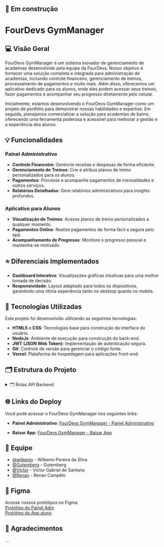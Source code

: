 ## 🚧 Em construção
# FourDevs GymManager

## 💻 Visão Geral
FourDevs GymManager é um sistema inovador de gerenciamento de academias desenvolvido pela equipe da FourDevs. Nosso objetivo é fornecer uma solução completa e integrada para administração de academias, incluindo controle financeiro, gerenciamento de treinos, processamento de pagamentos e muito mais. Além disso, oferecemos um aplicativo dedicado para os alunos, onde eles podem acessar seus treinos, fazer pagamentos e acompanhar seu progresso diretamente pelo celular.

Inicialmente, estamos desenvolvendo o FourDevs GymManager como um projeto de portfólio para demonstrar nossas habilidades e expertise. Em seguida, planejamos comercializar a solução para academias de bairro, oferecendo uma ferramenta poderosa e acessível para melhorar a gestão e a experiência dos alunos.

## 💡 Funcionalidades

### Painel Administrativo
- **Controle Financeiro**: Gerencie receitas e despesas de forma eficiente.
- **Gerenciamento de Treinos**: Crie e atribua planos de treino personalizados para os alunos.
- **Pagamentos**: Processe e acompanhe pagamentos de mensalidades e outros serviços.
- **Relatórios Detalhados**: Gere relatórios administrativos para insights profundos.

### Aplicativo para Alunos
- **Visualização de Treinos**: Acesse planos de treino personalizados a qualquer momento.
- **Pagamentos Online**: Realize pagamentos de forma fácil e segura pelo app.
- **Acompanhamento de Progresso**: Monitore o progresso pessoal e mantenha-se motivado.

## ⭐ Diferenciais Implementados
- **Dashboard Interativo**: Visualizações gráficas intuitivas para uma melhor tomada de decisão.
- **Responsividade**: Layout adaptado para todos os dispositivos, garantindo uma ótima experiência tanto no desktop quanto no mobile.

## 🚀 Tecnologias Utilizadas
Este projeto foi desenvolvido utilizando as seguintes tecnologias:

- **HTML5** e **CSS**: Tecnologias base para construção da interface do usuário.
- **NodeJs**: Ambiente de execução para construção do back-end.
- **JWT (JSON Web Token)**: Implementação de autenticação segura.
- **Git**: Controle de versão para gerenciar o código fonte.
- **Vercel**: Plataforma de hospedagem para aplicações front-end.

## 🗂️ Estrutura do Projeto
<details>
<summary>🗂️ Rotas API Backend</summary>
<br>
A seguir poderá ser encontrado as rotas e seus respectivos endpoints/retornos.

<hr>
<details>
  <summary>Endpoint Dashboard</summary>
    <hr>

| routes | description  
|----------------------|-----------------------------------------------------
| <kbd>GET /dashboard | retorna as informações do dashboard [get details](#get-tasks-user)


<h3 id="post-login">REQUEST GET <kbd>/dashboard</kbd></h3>

**RESPONSE: <kbd>200 Ok</kbd>**

```json
{
	"conteudoJson": {
		"total_alunos": "6",
		"alunos_sem_plano_ativo": "0",
		"aniversariantes": []
	},
	"success": true
}
```
</details>

<hr>
<details>
  <summary>Endpoint Administradores</summary>
       <hr>

| routes | description  
|----------------------|-----------------------------------------------------
| <kbd>POST /adm</kbd> | registrar um novo administrador [post details](#post-user)
| <kbd>GET /adm | retornar todos os administradores [get details](#get-tasks-user)
| <kbd>GET /adm/:id | retornar um administrador específico por id [get details](#get-tasks-user)
| <kbd>PUT /adm/:id</kbd> | atualizar um administrador por id [update details](#put-user)
| <kbd>DELETE /adm/:id</kbd> | deletar um administrador por id [delete details](#delete-user)



<h3 id="post-login">REQUEST POST <kbd>/adm</kbd></h3>


```json
{
	"email": "personal@gmail.com",
	"nome": "Gutemberg",
	"senha": "adm12345",
	"cargo":  "personal",
	"id_academia": 1
}
```

**RESPONSE: <kbd>201 Ok</kbd>**

```json
{
	"conteudoJson": {
		"id_adm": 3,
		"email": "personal@gmail.com",
		"nome": "Gutemberg",
		"cargo": "personal",
		"id_academia": 1,
		"data_criacao": "11/07/2024 00:00:00",
		"data_atualizacao": "11/07/2024 09:24:48"
	},
	"success": true
}
```

<h3 id="post-login">REQUEST GET <kbd>/adm</kbd></h3>

**RESPONSE: <kbd>200 Ok</kbd>**

```json
{
	"conteudoJson": [
		{
			"id_adm": 1,
			"email": "dono@gmail.com",
			"nome": "Wilkenio",
			"cargo": "dono",
			"id_academia": 1,
			"data_criacao": "21/06/2024 21:00:00",
			"data_atualizacao": "22/06/2024 05:56:38"
		},
		{
			"id_adm": 3,
			"email": "recepcionista@gmail.com",
			"nome": "Jessica",
			"cargo": "recepcionista",
			"id_academia": 1,
			"data_criacao": "22/06/2024 21:00:00",
			"data_atualizacao": "25/06/2024 18:21:57"
		},
		{
			"id_adm": 2,
			"email": "personal@gmail.com",
			"nome": "Gutemberg",
			"cargo": "personal",
			"id_academia": 1,
			"data_criacao": "21/06/2024 21:00:00",
			"data_atualizacao": "25/06/2024 18:22:25"
		},
		{
			"id_adm": 9,
			"email": "test@gmail.com",
			"nome": "Jessica",
			"cargo": "personal",
			"id_academia": 1,
			"data_criacao": "27/06/2024 21:00:00",
			"data_atualizacao": "28/06/2024 08:09:34"
		}
	],
	"success": true
}
```

<h3 id="post-login">REQUEST GET BY ID <kbd>/adm/:id</kbd></h3>

**RESPONSE: <kbd>200 Ok</kbd>**

```json
{
	"conteudoJson": {
		"id_adm": 9,
		"email": "test@gmail.com",
		"nome": "Jessica",
		"cargo": "personal",
		"id_academia": 1,
		"data_criacao": "27/06/2024 21:00:00",
		"data_atualizacao": "28/06/2024 08:09:34"
	},
	"success": true
}
```

<h3 id="post-login">REQUEST PUT <kbd>/adm/:id</kbd></h3>


```json
{
	"email": "recepcionista@gmail.com",
	"senha": "adm12345",
	"nome": "Jessica",
	"cargo":  "recepcionista",
	"id_academia": 1
}
```

**RESPONSE: <kbd>200 Ok</kbd>**

```json
{
	"conteudoJson": {
		"id_adm": 3,
		"email": "recepcionista@gmail.com",
		"nome": "Jessica",
		"cargo": "recepcionista",
		"id_academia": 1,
		"data_criacao": "22/06/2024 21:00:00",
		"data_atualizacao": "28/06/2024 09:34:13"
	},
	"success": true
}
```

<h3 id="post-login">REQUEST DELETE <kbd>/adm/:id</kbd></h3>

**RESPONSE: <kbd>200 Ok</kbd>**

```json
{
	"conteudoJson": {
		"id_adm": 2,
		"email": "personal@gmail.com",
		"nome": "Gutemberg",
		"cargo": "personal",
		"id_academia": 1,
		"data_criacao": "22/06/2024 00:00:00",
		"data_atualizacao": "28/06/2024 11:57:16"
	},
	"success": true
}
```
</details>

<hr>
<details>
  <summary>Endpoint Alunos</summary>
      <hr>

| routes | description  
|----------------------|-----------------------------------------------------
| <kbd>POST /student</kbd> | registrar um novo aluno [post details](#post-user)
| <kbd>GET /student | retornar todos os alunos [get details](#get-tasks-user)
| <kbd>GET /student/:id | retornar um aluno específico por id [get details](#get-tasks-user)
| <kbd>PUT /student/:id</kbd> | atualizar um aluno por id [update details](#put-user)
| <kbd>DELETE /student/:id</kbd> | deletar um aluno por id [delete details](#delete-user)



<h3 id="post-login">REQUEST POST <kbd>/student</kbd></h3>


```json
{
	"nome": "finance",
	"email": "testfina22aa22nce@gmail.com",
	"nascimento": "2024-07-09",
	"telefone": "81995924486",
	"endereco": "Nova tiuma",
	"historico": "Vazio",
	"id_academia": 1,
	"id_treino": 19,
	"id_plano": 11
}
```

**RESPONSE: <kbd>201 Ok</kbd>**

```json
{
	"conteudoJson": {
		"id_aluno": 18,
		"nome": "finance",
		"email": "testfina22aa22nce@gmail.com",
		"nascimento": "09/07/2024 00:00:00",
		"telefone": "81995924486",
		"endereco": "Nova tiuma",
		"historico": "Vazio",
		"data_inicio_plano": "18/07/2024 00:00:00",
		"plano_ativo": true,
		"id_academia": 1,
		"id_treino": 19,
		"id_plano": 11,
		"data_criacao": "18/07/2024 00:00:00",
		"data_atualizacao": "18/07/2024 14:23:14"
	},
	"success": true
}
```

<h3 id="post-login">REQUEST GET <kbd>/student</kbd></h3>

**RESPONSE: <kbd>200 Ok</kbd>**

```json
{
	"conteudoJson": [
		{
			"id_aluno": 13,
			"nome": "Show",
			"email": "mario@gmail.com",
			"nascimento": "16/07/2024 00:00:00",
			"telefone": "454545",
			"endereco": "Tiúmaa",
			"historico": "sd",
			"data_inicio_plano": "17/07/2024 00:00:00",
			"plano_ativo": true,
			"id_academia": 1,
			"id_treino": 19,
			"id_plano": 6,
			"data_criacao": "15/07/2024 00:00:00",
			"data_atualizacao": "17/07/2024 12:07:31"
		},
		{
			"id_aluno": 14,
			"nome": "Teste de plano 2",
			"email": "test1e1@gmail.com",
			"nascimento": "18/07/2024 00:00:00",
			"telefone": "81995924486",
			"endereco": "Nova tiuma",
			"historico": "Vazio",
			"data_inicio_plano": "18/07/2024 00:00:00",
			"plano_ativo": true,
			"id_academia": 1,
			"id_treino": 19,
			"id_plano": 6,
			"data_criacao": "17/07/2024 00:00:00",
			"data_atualizacao": "18/07/2024 12:45:32"
		},
		{
			"id_aluno": 15,
			"nome": "finance",
			"email": "testfinance@gmail.com",
			"nascimento": "09/07/2024 00:00:00",
			"telefone": "81995924486",
			"endereco": "Nova tiuma",
			"historico": "Vazio",
			"data_inicio_plano": "18/07/2024 00:00:00",
			"plano_ativo": true,
			"id_academia": 1,
			"id_treino": 19,
			"id_plano": 11,
			"data_criacao": "18/07/2024 00:00:00",
			"data_atualizacao": "18/07/2024 14:20:16"
		},
		{
			"id_aluno": 16,
			"nome": "finance",
			"email": "testfina22nce@gmail.com",
			"nascimento": "09/07/2024 00:00:00",
			"telefone": "81995924486",
			"endereco": "Nova tiuma",
			"historico": "Vazio",
			"data_inicio_plano": "18/07/2024 00:00:00",
			"plano_ativo": true,
			"id_academia": 1,
			"id_treino": 19,
			"id_plano": 11,
			"data_criacao": "18/07/2024 00:00:00",
			"data_atualizacao": "18/07/2024 14:21:31"
		},
		{
			"id_aluno": 17,
			"nome": "finance",
			"email": "testfina2222nce@gmail.com",
			"nascimento": "09/07/2024 00:00:00",
			"telefone": "81995924486",
			"endereco": "Nova tiuma",
			"historico": "Vazio",
			"data_inicio_plano": "18/07/2024 00:00:00",
			"plano_ativo": true,
			"id_academia": 1,
			"id_treino": 19,
			"id_plano": 11,
			"data_criacao": "18/07/2024 00:00:00",
			"data_atualizacao": "18/07/2024 14:22:18"
		},
		{
			"id_aluno": 18,
			"nome": "finance",
			"email": "testfina22aa22nce@gmail.com",
			"nascimento": "09/07/2024 00:00:00",
			"telefone": "81995924486",
			"endereco": "Nova tiuma",
			"historico": "Vazio",
			"data_inicio_plano": "18/07/2024 00:00:00",
			"plano_ativo": true,
			"id_academia": 1,
			"id_treino": 19,
			"id_plano": 11,
			"data_criacao": "18/07/2024 00:00:00",
			"data_atualizacao": "18/07/2024 14:23:14"
		},
		{
			"id_aluno": 6,
			"nome": "Victor",
			"email": "test1ge1d@gmail.com",
			"nascimento": "17/07/2024 00:00:00",
			"telefone": "81995924486",
			"endereco": "Nova tiuma",
			"historico": "Vazio",
			"data_inicio_plano": "17/07/2024 00:00:00",
			"plano_ativo": true,
			"id_academia": 1,
			"id_treino": 19,
			"id_plano": 6,
			"data_criacao": "15/07/2024 00:00:00",
			"data_atualizacao": "17/07/2024 13:05:38"
		},
		{
			"id_aluno": 7,
			"nome": "Gutemberg",
			"email": "teste@gmail.com",
			"nascimento": "01/06/2005 00:00:00",
			"telefone": "81995924486",
			"endereco": "Nova tiuma",
			"historico": "Vazio",
			"data_inicio_plano": "15/07/2024 00:00:00",
			"plano_ativo": true,
			"id_academia": 1,
			"id_treino": 18,
			"id_plano": 6,
			"data_criacao": "15/07/2024 00:00:00",
			"data_atualizacao": "16/07/2024 14:07:02"
		},
		{
			"id_aluno": 10,
			"nome": "Wilkenio",
			"email": "sssss@gmail.com",
			"nascimento": "30/07/2024 00:00:00",
			"telefone": "8197105220",
			"endereco": "Melhor cidade",
			"historico": "sdsds",
			"data_inicio_plano": "15/07/2024 00:00:00",
			"plano_ativo": true,
			"id_academia": 1,
			"id_treino": 19,
			"id_plano": 11,
			"data_criacao": "15/07/2024 00:00:00",
			"data_atualizacao": "18/07/2024 12:36:19"
		}
	],
	"success": true
}
```

<h3 id="post-login">REQUEST GET BY ID <kbd>/student/:id</kbd></h3>

**RESPONSE: <kbd>200 Ok</kbd>**

```json
{
	"conteudoJson": {
		"id_aluno": 2,
		"nome": "Wilkenio",
		"email": "wilkenio123@gmail.com",
		"nascimento": "01/06/2005 00:00:00",
		"telefone": "81995924486",
		"endereco": "Paudalho",
		"historico": "Vazio",
		"id_academia": 1,
		"id_treino": 18,
		"id_plano": 14,
		"data_criacao": "03/07/2024 00:00:00",
		"data_atualizacao": "03/07/2024 20:00:33",
		"data_inicio_plano": "03/07/2024 00:00:00",
		"plano_ativo": false
	},
	"success": true
}
```

<h3 id="post-login">REQUEST PUT <kbd>/student/:id</kbd></h3>


```json
{
	"nome": "teste",
	"email": "test2e@gmail.com",
	"nascimento": "2005-06-01",
	"telefone": "81995924486",
	"endereco": "Nova tiuma",
	"historico": "Vazio",
	"id_academia": 1,
	"id_treino": 18,
	"id_plano": 6
}
```

**RESPONSE: <kbd>200 Ok</kbd>**

```json
{
	"conteudoJson": {
		"id_aluno": 18,
		"nome": "teste",
		"email": "test2e@gmail.com",
		"nascimento": "01/06/2005 00:00:00",
		"telefone": "81995924486",
		"endereco": "Nova tiuma",
		"historico": "Vazio",
		"data_inicio_plano": "18/07/2024 00:00:00",
		"plano_ativo": true,
		"id_academia": 1,
		"id_treino": 18,
		"id_plano": 6,
		"data_criacao": "18/07/2024 00:00:00",
		"data_atualizacao": "18/07/2024 14:24:38"
	},
	"success": true
}
```

<h3 id="post-login">REQUEST DELETE <kbd>/student/:id</kbd></h3>

**RESPONSE: <kbd>200 Ok</kbd>**

```json
{
	"conteudoJson": {
		"id_aluno": 18,
		"nome": "teste",
		"email": "test2e@gmail.com",
		"nascimento": "01/06/2005 00:00:00",
		"telefone": "81995924486",
		"endereco": "Nova tiuma",
		"historico": "Vazio",
		"data_inicio_plano": "18/07/2024 00:00:00",
		"plano_ativo": true,
		"id_academia": 1,
		"id_treino": 18,
		"id_plano": 6,
		"data_criacao": "18/07/2024 00:00:00",
		"data_atualizacao": "18/07/2024 14:24:38"
	},
	"success": true
}
```
</details>

<hr>
<details>
  <summary>Endpoint Planos</summary>
<hr>

| routes | description  
|----------------------|-----------------------------------------------------
| <kbd>POST /plan</kbd> | registrar um novo plano [post details](#post-user)
| <kbd>GET /plan | retornar todos os planos [get details](#get-tasks-user)
| <kbd>GET /plan/:id | retornar um plano específico por id [get details](#get-tasks-user)
| <kbd>PUT /plan/:id</kbd> | atualizar um plano por id [update details](#put-user)
| <kbd>DELETE /plan/:id</kbd> | deletar um plano por id [delete details](#delete-user)



<h3 id="post-login">REQUEST POST <kbd>/plan</kbd></h3>


```json
  {
	"tipo": "teste",
	"valor": 69.90,
	"dias_validade": 1,
	"id_academia": 1
  }
```

**RESPONSE: <kbd>201 Ok</kbd>**

```json
{
	"conteudoJson": {
		"id_plano": 3,
		"tipo": "teste",
		"valor": 69.9,
		"id_academia": 1,
		"dias_validade": 1,
		"data_criacao": "08/07/2024 21:00:00",
		"data_atualizacao": "09/07/2024 16:15:38"
	},
	"success": true
}
```

<h3 id="post-login">REQUEST GET <kbd>/plan</kbd></h3>

**RESPONSE: <kbd>200 Ok</kbd>**

```json
{
	"conteudoJson": [
		{
			"id_plano": 6,
			"tipo": "Plano Mensal",
			"valor": 70,
			"id_academia": 1,
			"dias_validade": 30,
			"data_criacao": "11/07/2024 00:00:00",
			"data_atualizacao": "13/07/2024 18:49:58",
			"quantidade_alunos": "4"
		},
		{
			"id_plano": 11,
			"tipo": "trimestral 2",
			"valor": 70,
			"id_academia": 1,
			"dias_validade": 90,
			"data_criacao": "13/07/2024 00:00:00",
			"data_atualizacao": "13/07/2024 20:19:03",
			"quantidade_alunos": "1"
		}
	],
	"success": true
}
```

<h3 id="post-login">REQUEST GET BY ID <kbd>/plan/:id</kbd></h3>

**RESPONSE: <kbd>200 Ok</kbd>**

```json
{
	"conteudoJson": {
		"id_plano": 11,
		"tipo": "trimestral 2",
		"valor": 70,
		"id_academia": 1,
		"dias_validade": 90,
		"data_criacao": "13/07/2024 00:00:00",
		"data_atualizacao": "19/07/2024 13:31:36"
	},
	"success": true
}
```

<h3 id="post-login">REQUEST PUT <kbd>/plan/:id</kbd></h3>


```json
  {
	"tipo": "trimestral",
	"valor": 189.90,
	"id_academia": 1,
	"dias_validade": 90
 }
```

**RESPONSE: <kbd>200 Ok</kbd>**

```json
{
	"conteudoJson": {
		"id_plano": 11,
		"tipo": "trimestral",
		"valor": 189.9,
		"id_academia": 1,
		"dias_validade": 90,
		"data_criacao": "13/07/2024 00:00:00",
		"data_atualizacao": "20/07/2024 14:08:10"
	},
	"success": true
}
```

<h3 id="post-login">REQUEST DELETE <kbd>/plan/:id</kbd></h3>

**RESPONSE: <kbd>200 Ok</kbd>**

```json
{
	"conteudoJson": {
		"id_plano": 11,
		"tipo": "trimestral",
		"valor": 189.9,
		"id_academia": 1,
		"dias_validade": 90,
		"data_criacao": "13/07/2024 00:00:00",
		"data_atualizacao": "20/07/2024 14:08:10"
	},
	"success": true
}
```

</details>

<hr>
<details>
  <summary>Endpoint Avisos</summary>
    <hr>

| routes | description  
|----------------------|-----------------------------------------------------
| <kbd>POST /notice</kbd> | registrar um novo aviso [post details](#post-user)
| <kbd>GET /notice | retornar todos os avisos [get details](#get-tasks-user)
| <kbd>GET /notice/:id | retornar um aviso específico por id [get details](#get-tasks-user)
| <kbd>PUT /notice/:id</kbd> | atualizar um aviso por id [update details](#put-user)
| <kbd>DELETE /notice/:id</kbd> | deletar um aviso por id [delete details](#delete-user)



<h3 id="post-login">REQUEST POST <kbd>/notice</kbd></h3>


```json
{
	"titulo": "Carnaval 8",
	"descricao": "Funcionamento das 9:00 as 11:30",
	"data_expiracao": "2024-06-22T12:03:30",
	"id_academia": 1
}
```

**RESPONSE: <kbd>201 Ok</kbd>**

```json
{
	"conteudoJson": {
		"id_aviso": 60,
		"titulo": "Carnaval 8",
		"descricao": "Funcionamento das 9:00 as 11:30",
		"id_academia": 1,
		"data_criacao": "23/06/2024 00:00:00",
		"data_atualizacao": "23/06/2024 10:11:53",
		"data_expiracao": "22/06/2024 12:03:30"
	},
	"success": true
}
```

<h3 id="post-login">REQUEST GET <kbd>/notice</kbd></h3>

**RESPONSE: <kbd>200 Ok</kbd>**

```json
{
	"conteudoJson": [
		{
			"id_aviso": 7,
			"titulo": "Promoção no plano Trimestral !",
			"descricao": "Testd",
			"id_academia": 1,
			"gif_url": null,
			"data_criacao": "14/07/2024 00:00:00",
			"data_atualizacao": "20/07/2024 13:24:34",
			"data_expiracao": "14/07/2024 21:01:22"
		},
		{
			"id_aviso": 6,
			"titulo": "Carnaval na Soares FIT",
			"descricao": "Acompanhe conosco a semana de carnaval com eventos especiais",
			"id_academia": 1,
			"gif_url": null,
			"data_criacao": "13/07/2024 00:00:00",
			"data_atualizacao": "20/07/2024 13:26:19",
			"data_expiracao": "16/07/2024 18:46:35"
		},
		{
			"id_aviso": 10,
			"titulo": "Teste de exclusão",
			"descricao": "será que vai sumir ?",
			"id_academia": 1,
			"gif_url": null,
			"data_criacao": "20/07/2024 00:00:00",
			"data_atualizacao": "20/07/2024 13:29:24",
			"data_expiracao": "21/07/2024 13:23:45"
		}
	],
	"success": true
}
```

<h3 id="post-login">REQUEST GET BY ID <kbd>/notice/:id</kbd></h3>

**RESPONSE: <kbd>200 Ok</kbd>**

```json
{
	"conteudoJson": {
		"id_aviso": 7,
		"titulo": "Promoção no plano Trimestral !",
		"descricao": "Testd",
		"id_academia": 1,
		"gif_url": null,
		"data_criacao": "14/07/2024 00:00:00",
		"data_atualizacao": "20/07/2024 13:24:34",
		"data_expiracao": "14/07/2024 21:01:22"
	},
	"success": true
}
```

<h3 id="post-login">REQUEST PUT <kbd>/notice/:id</kbd></h3>


```json
{
	"titulo": "Carnaval São joão",
	"descricao": "Funcionamento das 9:00 as 11:30",
	"data_expiracao": "2024-06-22T12:03:30",
	"id_academia": 1
}
```

**RESPONSE: <kbd>200 Ok</kbd>**

```json
{
	"conteudoJson": {
		"id_aviso": 58,
		"titulo": "Carnaval São joão",
		"descricao": "Funcionamento das 9:00 as 11:30",
		"id_academia": 1,
		"data_criacao": "22/06/2024 00:00:00",
		"data_atualizacao": "22/06/2024 12:18:15",
		"data_expiracao": "22/06/2024 12:03:30"
	},
	"success": true
}
```

<h3 id="post-login">REQUEST DELETE <kbd>/notice/:id</kbd></h3>

**RESPONSE: <kbd>200 Ok</kbd>**

```json
{
	"conteudoJson": {
		"id_aviso": 57,
		"titulo": "Carnaval 8",
		"descricao": "Funcionamento das 9:00 as 11:30",
		"id_academia": 1,
		"data_criacao": "22/06/2024 00:00:00",
		"data_atualizacao": "22/06/2024 12:16:30",
		"data_expiracao": "22/06/2024 12:03:30"
	},
	"success": true
}
```
</details>

<hr>
<details>
  <summary>Endpoint Exercícios</summary>
  <hr>

| routes | description  
|----------------------|-----------------------------------------------------
| <kbd>POST /exercise</kbd> | registrar um novo exercício [post details](#post-user)
| <kbd>GET /exercise | retornar todos os exercícios [get details](#get-tasks-user)
| <kbd>GET /exercise/:id | retornar um exercício específico por id [get details](#get-tasks-user)
| <kbd>PUT /exercise/:id</kbd> | atualizar um exercício por id [update details](#put-user)
| <kbd>DELETE /exercise/:id</kbd> | deletar um exercício por id [delete details](#delete-user)



<h3 id="post-login">REQUEST POST <kbd>/exercise</kbd></h3>


```json
  {
	"nome": "dd22ddd",
	"descricao": "dd 222ombro",
	"id_administrador": "2",
	"gif_url": "/imagens/ombro.jpg"
 }
```

**RESPONSE: <kbd>201 Ok</kbd>**

```json
{
	"conteudoJson": {
		"id_exercicio": 13,
		"nome": "dd22ddd",
		"descricao": "dd 222ombro",
		"id_administrador": 2,
		"gif_url": "/imagens/ombro.jpg",
		"data_criacao": "10/07/2024 00:00:00",
		"data_atualizacao": "10/07/2024 17:24:10"
	},
	"success": true
}
```

<h3 id="post-login">REQUEST GET <kbd>/exercise</kbd></h3>

**RESPONSE: <kbd>200 Ok</kbd>**

```json
{
	"conteudoJson": [
		{
			"id_exercicio": 9,
			"nome": "Extensora",
			"descricao": "Treino de perna",
			"id_administrador": 2,
			"gif_url": "/imagens/extensora.jpg",
			"data_criacao": "10/07/2024 00:00:00",
			"data_atualizacao": "10/07/2024 17:19:12"
		},
		{
			"id_exercicio": 10,
			"nome": "Ombro",
			"descricao": "Treino de ombro",
			"id_administrador": 2,
			"gif_url": "/imagens/ombro.jpg",
			"data_criacao": "10/07/2024 00:00:00",
			"data_atualizacao": "10/07/2024 17:20:11"
		},
		{
			"id_exercicio": 12,
			"nome": "ddd",
			"descricao": "dd ombro",
			"id_administrador": 2,
			"gif_url": "/imagens/ombro.jpg",
			"data_criacao": "10/07/2024 00:00:00",
			"data_atualizacao": "10/07/2024 17:23:01"
		}
	],
	"success": true
}
```

<h3 id="post-login">REQUEST GET BY ID <kbd>/exercise/:id</kbd></h3>

**RESPONSE: <kbd>200 Ok</kbd>**

```json
{
	"conteudoJson": {
		"id_exercicio": 3,
		"nome": "Extensora",
		"descricao": "Treino de Perna",
		"id_administrador": 1,
		"gif_url": "https://media.tenor.com/bqKtsSuqilQAAAAM/gym.gif",
		"data_criacao": "08/07/2024 00:00:00",
		"data_atualizacao": "18/07/2024 21:39:52"
	},
	"success": true
}
```

<h3 id="post-login">REQUEST PUT <kbd>/exercise/:id</kbd></h3>


```json
{
	"nome": "Extensora",
	"descricao": "Treino de Perna",
	"id_administrador": 1,
	"gif_url": "https://media.tenor.com/bqKtsSuqilQAAAAM/gym.gif"
}
```

**RESPONSE: <kbd>200 Ok</kbd>**

```json
{
	"conteudoJson": {
		"id_exercicio": 3,
		"nome": "Extensora",
		"descricao": "Treino de Perna",
		"id_administrador": 1,
		"gif_url": "https://media.tenor.com/bqKtsSuqilQAAAAM/gym.gif",
		"data_criacao": "08/07/2024 00:00:00",
		"data_atualizacao": "20/07/2024 14:19:42"
	},
	"success": true
}
```

<h3 id="post-login">REQUEST DELETE <kbd>/exercise/:id</kbd></h3>

**RESPONSE: <kbd>200 Ok</kbd>**

```json
{
	"conteudoJson": {
		"id_exercicio": 12,
		"nome": "ddd",
		"descricao": "dd ombro",
		"id_administrador": 2,
		"gif_url": "/imagens/ombro.jpg",
		"data_criacao": "10/07/2024 00:00:00",
		"data_atualizacao": "10/07/2024 17:23:01"
	},
	"success": true
}
```

</details>

<hr>
<details>
  <summary>Endpoint Treinos</summary>
         <hr>

| routes | description  
|----------------------|-----------------------------------------------------
| <kbd>POST /training</kbd> | registrar um novo treino [post details](#post-user)
| <kbd>GET /training | retornar todos os treinos [get details](#get-tasks-user)
| <kbd>GET /training/:id | retornar um treino específico por id [get details](#get-tasks-user)
| <kbd>PUT /training/:id</kbd> | atualizar um treino por id [update details](#put-user)
| <kbd>DELETE /training/:id</kbd> | deletar um treino por id [delete details](#delete-user)



<h3 id="post-login">REQUEST POST <kbd>/training</kbd></h3>


```json
{
  "nome": "Treino 8",
  "descricao": "Treino de braço",
  "id_administrador": 1,
  "dias": [
    {
      "id_dia": 1,
      "exercicios": [
        { "id_exercicio": 1, "repeticoes": 10, "series": 3 },
        { "id_exercicio": 2, "repeticoes": 12, "series": 4 },
        { "id_exercicio": 3, "repeticoes": 8, "series": 3 }
      ]
    },
    {
      "id_dia": 2,
      "exercicios": [
        { "id_exercicio": 9, "repeticoes": 15, "series": 3 },
        { "id_exercicio": 2, "repeticoes": 12, "series": 4 },
        { "id_exercicio": 3, "repeticoes": 10, "series": 3 }
      ]
    }
  ]
}

```

**RESPONSE: <kbd>201 Ok</kbd>**

```json
{
	"conteudoJson": {
		"treino": {
			"id_treino": 13,
			"nome": "Treino 8",
			"descricao": "Treino de braço",
			"id_administrador": 1,
			"data_criacao": "29/06/2024 21:00:00",
			"data_atualizacao": "30/06/2024 04:20:15"
		},
		"dias": [
			{
				"id_dia": 1,
				"exercicios": [
					{
						"id_exercicio": 1,
						"repeticoes": 10,
						"series": 3
					},
					{
						"id_exercicio": 2,
						"repeticoes": 12,
						"series": 4
					},
					{
						"id_exercicio": 3,
						"repeticoes": 8,
						"series": 3
					}
				]
			},
			{
				"id_dia": 2,
				"exercicios": [
					{
						"id_exercicio": 9,
						"repeticoes": 15,
						"series": 3
					},
					{
						"id_exercicio": 2,
						"repeticoes": 12,
						"series": 4
					},
					{
						"id_exercicio": 3,
						"repeticoes": 10,
						"series": 3
					}
				]
			}
		]
	},
	"success": true
}
```

<h3 id="post-login">REQUEST GET <kbd>/training</kbd></h3>

**RESPONSE: <kbd>200 Ok</kbd>**

```json
{
	"conteudoJson": [
		{
			"id_treino": 19,
			"nome": "Treino guto",
			"descricao": "Treino de braço",
			"id_administrador": 1,
			"data_criacao": "11/07/2024 00:00:00",
			"data_atualizacao": "12/07/2024 08:12:06"
		},
		{
			"id_treino": 20,
			"nome": "Treino teste 2",
			"descricao": "df",
			"id_administrador": 1,
			"data_criacao": "12/07/2024 00:00:00",
			"data_atualizacao": "12/07/2024 08:15:30"
		},
		{
			"id_treino": 18,
			"nome": "Treino teste",
			"descricao": "df",
			"id_administrador": 1,
			"data_criacao": "11/07/2024 00:00:00",
			"data_atualizacao": "12/07/2024 20:22:14"
		}
	],
	"success": true
}
```

<h3 id="post-login">REQUEST GET BY ID <kbd>/training/:id</kbd></h3>

**RESPONSE: <kbd>200 Ok</kbd>**

```json
{
	"conteudoJson": {
		"treino": {
			"id_treino": 19,
			"nome": "Treino guto",
			"descricao": "Treino de braço",
			"id_administrador": 1,
			"data_criacao": "2024-07-11T00:00:00.000Z",
			"data_atualizacao": "2024-07-12T11:12:06.226Z"
		},
		"dias": [
			{
				"id_dia": 1,
				"dia_nome": "Dia 1",
				"exercicios": [
					{
						"id_exercicio": 1,
						"exercicio_nome": "Barra Fixa",
						"gif_url": "https://www.hipertrofia.org/blog/wp-content/uploads/2023/08/barra-fixa-negativa.gif",
						"repeticoes": 10,
						"series": 3
					},
					{
						"id_exercicio": 3,
						"exercicio_nome": "Extensora",
						"gif_url": "https://media.tenor.com/bqKtsSuqilQAAAAM/gym.gif",
						"repeticoes": 50,
						"series": 3
					},
					{
						"id_exercicio": 2,
						"exercicio_nome": "Abdominal Supra",
						"gif_url": "https://www.mundoboaforma.com.br/wp-content/uploads/2023/02/47271301-abdominal-supra.gif",
						"repeticoes": 12,
						"series": 4
					}
				]
			},
			{
				"id_dia": 2,
				"dia_nome": "Dia 2",
				"exercicios": [
					{
						"id_exercicio": 1,
						"exercicio_nome": "Barra Fixa",
						"gif_url": "https://www.hipertrofia.org/blog/wp-content/uploads/2023/08/barra-fixa-negativa.gif",
						"repeticoes": 15,
						"series": 3
					},
					{
						"id_exercicio": 3,
						"exercicio_nome": "Extensora",
						"gif_url": "https://media.tenor.com/bqKtsSuqilQAAAAM/gym.gif",
						"repeticoes": 12,
						"series": 3
					},
					{
						"id_exercicio": 2,
						"exercicio_nome": "Abdominal Supra",
						"gif_url": "https://www.mundoboaforma.com.br/wp-content/uploads/2023/02/47271301-abdominal-supra.gif",
						"repeticoes": 12,
						"series": 4
					},
					{
						"id_exercicio": 4,
						"exercicio_nome": "Supino Reto",
						"gif_url": "https://www.hipertrofia.org/blog/wp-content/uploads/2023/09/smith-bench-press.gif",
						"repeticoes": 105,
						"series": 3
					}
				]
			},
			{
				"id_dia": 3,
				"dia_nome": "Dia 3",
				"exercicios": [
					{
						"id_exercicio": 3,
						"exercicio_nome": "Extensora",
						"gif_url": "https://media.tenor.com/bqKtsSuqilQAAAAM/gym.gif",
						"repeticoes": 12,
						"series": 3
					},
					{
						"id_exercicio": 2,
						"exercicio_nome": "Abdominal Supra",
						"gif_url": "https://www.mundoboaforma.com.br/wp-content/uploads/2023/02/47271301-abdominal-supra.gif",
						"repeticoes": 12,
						"series": 3
					}
				]
			}
		]
	},
	"success": true
}
```

<h3 id="post-login">REQUEST PUT <kbd>/training/:id</kbd></h3>


```json
{
  "nome": "Treino 4",
  "descricao": "Treino de braço",
  "id_administrador": 1,
  "dias": [
    {
      "id_dia": 1,
      "exercicios": [
        { "id_exercicio": 1, "repeticoes": 10, "series": 3 },
        { "id_exercicio": 2, "repeticoes": 12, "series": 4 },
        { "id_exercicio": 3, "repeticoes": 50, "series": 3 }
      ]
    },
    {
      "id_dia": 2,
      "exercicios": [
        { "id_exercicio": 1, "repeticoes": 15, "series": 3 },
        { "id_exercicio": 2, "repeticoes": 12, "series": 4 },
        { "id_exercicio": 3, "repeticoes": 100, "series": 3 }
      ]
    }
  ]
}

```

**RESPONSE: <kbd>200 Ok</kbd>**

```json
{
	"conteudoJson": {
		"treino": {
			"id_treino": 8,
			"nome": "Treino 4",
			"descricao": "Treino de braço",
			"id_administrador": 1,
			"data_criacao": "23/06/2024 00:00:00",
			"data_atualizacao": "23/06/2024 14:37:55"
		},
		"dias": [
			{
				"id_dia": 1,
				"dia_nome": "Dia 1",
				"exercicios": [
					{
						"id_exercicio": 2,
						"exercicio_nome": "Legpress",
						"repeticoes": 12,
						"series": 4
					},
					{
						"id_exercicio": 1,
						"exercicio_nome": "Remador",
						"repeticoes": 10,
						"series": 3
					},
					{
						"id_exercicio": 3,
						"exercicio_nome": "Abdominal",
						"repeticoes": 50,
						"series": 3
					}
				]
			},
			{
				"id_dia": 2,
				"dia_nome": "Dia 2",
				"exercicios": [
					{
						"id_exercicio": 2,
						"exercicio_nome": "Legpress",
						"repeticoes": 12,
						"series": 4
					},
					{
						"id_exercicio": 1,
						"exercicio_nome": "Remador",
						"repeticoes": 15,
						"series": 3
					},
					{
						"id_exercicio": 3,
						"exercicio_nome": "Abdominal",
						"repeticoes": 100,
						"series": 3
					}
				]
			}
		]
	},
	"success": true
}
```

<h3 id="post-login">REQUEST DELETE <kbd>/training/:id</kbd></h3>

**RESPONSE: <kbd>200 Ok</kbd>**

```json
{
	"conteudoJson": {
		"id_treino": 21,
		"nome": "Treino 8tsdsds",
		"descricao": "Treino de braço",
		"id_administrador": 1,
		"data_criacao": "20/07/2024 00:00:00",
		"data_atualizacao": "20/07/2024 14:58:37"
	},
	"success": true
}
```
</details>

<hr>
<details>
  <summary>Endpoint Academias</summary>
    <hr>

| routes | description  
|----------------------|-----------------------------------------------------
| <kbd>POST /gym</kbd> | registrar uma nova academia [post details](#post-user)
| <kbd>GET /gym | retornar todas as academias [get details](#get-tasks-user)
| <kbd>GET /gym/:id | retornar uma academia específico por id [get details](#get-tasks-user)
| <kbd>PUT /gym/:id</kbd> | atualizar uma academia por id [update details](#put-user)
| <kbd>DELETE /gym/:id</kbd> | deletar uma academia por id [delete details](#delete-user)



<h3 id="post-login">REQUEST POST <kbd>/gym</kbd></h3>


```json
{
	"nome": "Soares FIT",
	"endereco": "Paudalho"
}
```

**RESPONSE: <kbd>201 Ok</kbd>**

```json
{
	"conteudoJson": {
		"id_academia": 2,
		"nome": "Academia X",
		"endereco": "Paudalho",
		"data_criacao": "2024-07-20T00:00:00.000Z",
		"data_atualizacao": "2024-07-20T17:33:25.606Z"
	},
	"success": true
}
```

<h3 id="post-login">REQUEST GET <kbd>/gym</kbd></h3>

**RESPONSE: <kbd>200 Ok</kbd>**

```json
{
	"conteudoJson": [
		{
			"id_academia": 1,
			"nome": "Soares FIT",
			"endereco": "Paudalho",
			"data_criacao": "2024-07-08T00:00:00.000Z",
			"data_atualizacao": "2024-07-08T17:44:38.795Z"
		},
		{
			"id_academia": 2,
			"nome": "Academia X",
			"endereco": "Paudalho",
			"data_criacao": "2024-07-20T00:00:00.000Z",
			"data_atualizacao": "2024-07-20T17:33:25.606Z"
		}
	],
	"success": true
}
```

<h3 id="post-login">REQUEST GET BY ID <kbd>/gym/:id</kbd></h3>

**RESPONSE: <kbd>200 Ok</kbd>**

```json
{
	"conteudoJson": [
		{
			"id_academia": 2,
			"nome": "Academia X",
			"endereco": "Paudalho",
			"data_criacao": "2024-07-20T00:00:00.000Z",
			"data_atualizacao": "2024-07-20T17:33:25.606Z"
		}
	],
	"success": true
}
```

<h3 id="post-login">REQUEST PUT <kbd>/gym/:id</kbd></h3>


```json
{
	"nome": "Soares Fit",
	"endereco": "Paudalho"
}
```

**RESPONSE: <kbd>200 Ok</kbd>**

```json
{
	"conteudoJson": {
		"id_academia": 1,
		"nome": "Soares Fit",
		"endereco": "Paudalho"
	},
	"success": true
}
```

<h3 id="post-login">REQUEST DELETE <kbd>/gym/:id</kbd></h3>

**RESPONSE: <kbd>200 Ok</kbd>**

```json
{
	"conteudoJson": [
		{
			"id_academia": 3,
			"nome": "olaa",
			"endereco": "ola"
		}
	],
	"success": true
}
```
</details>

<hr>
<details>
  <summary>Endpoint Avaliações</summary>
     <hr>

| routes | description  
|----------------------|-----------------------------------------------------
| <kbd>POST /evaluation</kbd> | registrar uma nova avaliação [post details](#post-user)
| <kbd>GET /evaluation | retornar todas as avaliações [get details](#get-tasks-user)
| <kbd>GET /evaluation/:id | retornar uma avaliação específica por id [get details](#get-tasks-user)
| <kbd>PUT /evaluation/:id</kbd> | atualizar uma avaliação por id [update details](#put-user)
| <kbd>DELETE /evaluation/:id</kbd> | deletar uma avaliação por id [delete details](#delete-user)



<h3 id="post-login">REQUEST POST <kbd>/evaluation</kbd></h3>


```json
{
  "braco_direito_contraido": 35.5,
  "braco_direito_relaxado": 32.0,
  "braco_esquerdo_contraido": 34.8,
  "braco_esquerdo_relaxado": 31.5,
  "agua_corporal": 60.2,
  "torax": 100.5,
  "altura": 175,
  "peso": 70.5,
  "gordura_visceral": 10,
  "massa_ossea": 3.5,
  "cintura": 80,
  "abdomen": 85,
  "quadril": 95,
  "coxa_direita": 60,
  "coxa_esquerda": 59.5,
  "antebraco_direito": 28,
  "panturrilha_direita": 40,
  "panturrilha_esquerda": 39.5,
  "antebraco_esquerdo": 27.5,
	"obj": "Emagrecer",
	"idadeMeta": 189.0,
	"rcq": 57.0,
	"tmb": 17,
  "id_administrador": 1,
  "id_aluno": 7
}
```

**RESPONSE: <kbd>201 Ok</kbd>**

```json
{
	"conteudoJson": {
		"id_avaliacao": 3,
		"braco_direito_contraido": 35.5,
		"braco_direito_relaxado": 32,
		"braco_esquerdo_contraido": 34.8,
		"braco_esquerdo_relaxado": 31.5,
		"agua_corporal": 60.2,
		"torax": 100.5,
		"altura": 175,
		"peso": 70.5,
		"gordura_visceral": 10,
		"massa_ossea": 3.5,
		"cintura": 80,
		"abdomen": 85,
		"quadril": 95,
		"coxa_esquerda": 59.5,
		"coxa_direita": 60,
		"antebraco_direito": 28,
		"panturrilha_esquerda": 39.5,
		"panturrilha_direita": 40,
		"antebraco_esquerdo": 27.5,
		"id_administrador": 1,
		"id_aluno": 7,
		"data_criacao": "24/06/2024 00:00:00",
		"data_atualizacao": "24/06/2024 13:16:34"
	},
	"success": true
}
```

<h3 id="post-login">REQUEST GET <kbd>/evaluation</kbd></h3>

**RESPONSE: <kbd>200 Ok</kbd>**

```json
{
	"conteudoJson": [
		{
			"id_avaliacao": 2,
			"braco_direito_contraido": 35.5,
			"braco_direito_relaxado": 32,
			"braco_esquerdo_contraido": 34.8,
			"braco_esquerdo_relaxado": 31.5,
			"agua_corporal": 60.2,
			"torax": 100.5,
			"altura": 175,
			"peso": 70.5,
			"gordura_visceral": 10,
			"massa_ossea": 3.5,
			"cintura": 80,
			"abdomen": 85,
			"quadril": 95,
			"coxa_esquerda": 59.5,
			"coxa_direita": 60,
			"antebraco_direito": 28,
			"panturrilha_esquerda": 39.5,
			"panturrilha_direita": 40,
			"antebraco_esquerdo": 27.5,
			"id_administrador": 1,
			"id_aluno": 7,
			"data_criacao": "16/07/2024 00:00:00",
			"data_atualizacao": "16/07/2024 20:06:36",
			"obj": "Emagrecer",
			"idademeta": 189,
			"rcq": 57,
			"tmb": 17
		}
	],
	"success": true
}
```

<h3 id="post-login">REQUEST GET BY ID <kbd>/evaluation/:id</kbd></h3>

**RESPONSE: <kbd>200 Ok</kbd>**

```json
{
	"conteudoJson": {
		"id_avaliacao": 2,
		"braco_direito_contraido": 35.5,
		"braco_direito_relaxado": 32,
		"braco_esquerdo_contraido": 34.8,
		"braco_esquerdo_relaxado": 31.5,
		"agua_corporal": 60.2,
		"torax": 100.5,
		"altura": 175,
		"peso": 70.5,
		"gordura_visceral": 10,
		"massa_ossea": 3.5,
		"cintura": 80,
		"abdomen": 85,
		"quadril": 95,
		"coxa_esquerda": 59.5,
		"coxa_direita": 60,
		"antebraco_direito": 28,
		"panturrilha_esquerda": 39.5,
		"panturrilha_direita": 40,
		"antebraco_esquerdo": 27.5,
		"id_administrador": 1,
		"id_aluno": 7,
		"data_criacao": "24/06/2024 00:00:00",
		"data_atualizacao": "24/06/2024 13:10:51"
	},
	"success": true
}
```

<h3 id="post-login">REQUEST PUT <kbd>/evaluation/:id</kbd></h3>


```json
{
  "braco_direito_contraido": 35.5,
  "braco_direito_relaxado": 32.0,
  "braco_esquerdo_contraido": 34.8,
  "braco_esquerdo_relaxado": 31.5,
  "agua_corporal": 60.2,
  "torax": 100.5,
  "altura": 175,
  "peso": 70.5,
  "gordura_visceral": 10,
  "massa_ossea": 3.5,
  "cintura": 80,
  "abdomen": 85,
  "quadril": 95,
  "coxa_direita": 60,
  "coxa_esquerda": 59.5,
  "antebraco_direito": 28,
  "panturrilha_direita": 40,
  "panturrilha_esquerda": 39.5,
  "antebraco_esquerdo": 27.5,
	"obj": "Emagrecer",
	"idademeta": 189.0,
	"rcq": 57.0,
	"tmb": 17,
  "id_administrador": 1,
  "id_aluno": 7
}
```

**RESPONSE: <kbd>200 Ok</kbd>**

```json
{
	"conteudoJson": {
		"id_avaliacao": 2,
		"braco_direito_contraido": 35.5,
		"braco_direito_relaxado": 32,
		"braco_esquerdo_contraido": 34.8,
		"braco_esquerdo_relaxado": 31.5,
		"agua_corporal": 60.2,
		"torax": 100.5,
		"altura": 175,
		"peso": 70.5,
		"gordura_visceral": 10,
		"massa_ossea": 3.5,
		"cintura": 80,
		"abdomen": 85,
		"quadril": 95,
		"coxa_esquerda": 59.5,
		"coxa_direita": 60,
		"antebraco_direito": 28,
		"panturrilha_esquerda": 39.5,
		"panturrilha_direita": 40,
		"antebraco_esquerdo": 27.5,
		"id_administrador": 1,
		"id_aluno": 7,
		"data_criacao": "16/07/2024 00:00:00",
		"data_atualizacao": "16/07/2024 20:06:36",
		"obj": "Emagrecer",
		"idademeta": 189,
		"rcq": 57,
		"tmb": 17
	},
	"success": true
}
```

<h3 id="post-login">REQUEST DELETE <kbd>/evaluation/:id</kbd></h3>

**RESPONSE: <kbd>200 Ok</kbd>**

```json
{
	"conteudoJson": {
		"id_avaliacao": 3,
		"braco_direito_contraido": 35.5,
		"braco_direito_relaxado": 32,
		"braco_esquerdo_contraido": 34.8,
		"braco_esquerdo_relaxado": 31.5,
		"agua_corporal": 60.2,
		"torax": 100.5,
		"altura": 175,
		"peso": 70.5,
		"gordura_visceral": 10,
		"massa_ossea": 3.5,
		"cintura": 80,
		"abdomen": 85,
		"quadril": 95,
		"coxa_esquerda": 59.5,
		"coxa_direita": 60,
		"antebraco_direito": 28,
		"panturrilha_esquerda": 39.5,
		"panturrilha_direita": 40,
		"antebraco_esquerdo": 27.5,
		"id_administrador": 1,
		"id_aluno": 7,
		"data_criacao": "24/06/2024 00:00:00",
		"data_atualizacao": "24/06/2024 13:16:34"
	},
	"success": true
}
```
</details>

<hr>
<details>
  <summary>Endpoint Finanças</summary>
      <hr>

| routes | description  
|----------------------|-----------------------------------------------------
| <kbd>GET /finance | retorna as informações do finanças [get details](#get-tasks-user)


<h3 id="post-login">REQUEST GET <kbd>/finance</kbd></h3>

**RESPONSE: <kbd>200 Ok</kbd>**

```json
{
	"conteudoJson": [
		{
			"id_financa": 3,
			"data_ocorrida": "18/07/2024",
			"item": "trimestral 2",
			"cliente": "finance",
			"valor_pago": "70.00"
		},
		{
			"id_financa": 4,
			"data_ocorrida": "18/07/2024",
			"item": "Plano Mensal",
			"cliente": "finance",
			"valor_pago": "70.00"
		},
		{
			"id_financa": 5,
			"data_ocorrida": "19/07/2024",
			"item": "Plano Mensal",
			"cliente": "Teste de plano 2",
			"valor_pago": "70.00"
		},
		{
			"id_financa": 6,
			"data_ocorrida": "19/07/2024",
			"item": "Plano Mensal",
			"cliente": "Show",
			"valor_pago": "70.00"
		},
		{
			"id_financa": 7,
			"data_ocorrida": "19/07/2024",
			"item": "trimestral 2",
			"cliente": "finance",
			"valor_pago": "70.00"
		},
		{
			"id_financa": 8,
			"data_ocorrida": "19/07/2024",
			"item": "trimestral 2",
			"cliente": "finance",
			"valor_pago": "70.00"
		},
		{
			"id_financa": 9,
			"data_ocorrida": "19/07/2024",
			"item": "trimestral 2",
			"cliente": "finance",
			"valor_pago": "70.00"
		},
		{
			"id_financa": 10,
			"data_ocorrida": "19/07/2024",
			"item": "trimestral 2",
			"cliente": "finance",
			"valor_pago": "70.00"
		},
		{
			"id_financa": 11,
			"data_ocorrida": "20/07/2024",
			"item": "trimestral 2",
			"cliente": "finance",
			"valor_pago": "70.00"
		},
		{
			"id_financa": 12,
			"data_ocorrida": "20/07/2024",
			"item": "Plano Mensal",
			"cliente": "Victor",
			"valor_pago": "70.00"
		},
		{
			"id_financa": 13,
			"data_ocorrida": "20/07/2024",
			"item": "trimestral",
			"cliente": "Victor",
			"valor_pago": "189.90"
		}
	],
	"success": true
}
```

</details>
<hr>
</details>



## 🌐 Links do Deploy
Você pode acessar o FourDevs GymManager nos seguintes links:

- **Painel Administrativo**:
  [FourDevs GymManager - Painel Administrativo](https://fourdevs.com.br)

- **Baixar App**:
  [FourDevs GymManager - Baixar App](https://fourdevs.com.br)



## 👥 Equipe
- [@wilkenio](https://github.com/wilkenio) - Wilkenio Pereira da Silva
- [@Gutemberg](https://github.com/GutembergLima05) - Gutemberg 
- [@Víctor](https://github.com/victortads) - Víctor Gabriel de Santana
- [@Renan](https://github.com/RenanCampelo) - Renan Campêlo


## 📱 Figma
Acesse nossos protótipos no Figma: <br>
[Protótipo do Painel Adm](https://www.figma.com)<br>
[Protótipo do App aluno](https://www.figma.com)

## 👏 Agradecimentos
...

